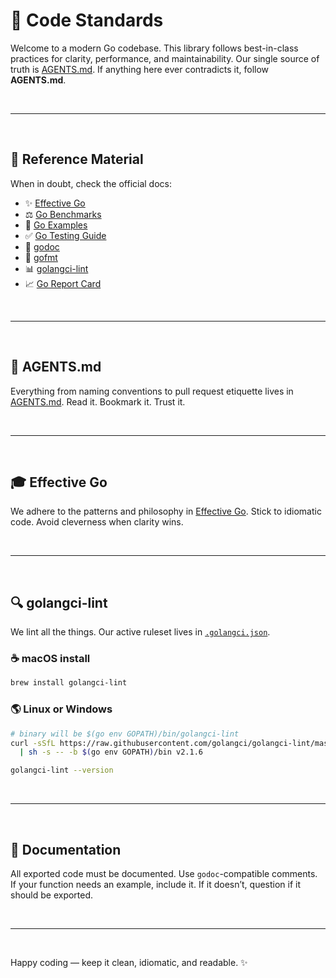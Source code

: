 # 🚀 Code Standards

Welcome to a modern Go codebase. This library follows best-in-class practices for clarity, performance, and maintainability. Our single source of truth is [AGENTS.md](./AGENTS.md). If anything here ever contradicts it, follow **AGENTS.md**.

<br/>

---

<br/>

## 📄 Reference Material

When in doubt, check the official docs:

* ✨ [Effective Go](https://golang.org/doc/effective_go.html)
* ⚖️ [Go Benchmarks](https://golang.org/pkg/testing/#hdr-Benchmarks)
* 📖 [Go Examples](https://golang.org/pkg/testing/#hdr-Examples)
* ✅ [Go Testing Guide](https://golang.org/pkg/testing/)
* 📃 [godoc](https://pkg.go.dev/golang.org/x/tools/cmd/godoc)
* 🔧 [gofmt](https://golang.org/cmd/gofmt/)
* 📊 [golangci-lint](https://golangci-lint.run/)
* 📈 [Go Report Card](https://goreportcard.com/)

<br/>

---

<br/>

## 🧰 AGENTS.md

Everything from naming conventions to pull request etiquette lives in [AGENTS.md](./AGENTS.md). Read it. Bookmark it. Trust it.

<br/>

---

<br/>

## 🎓 Effective Go

We adhere to the patterns and philosophy in [Effective Go](https://golang.org/doc/effective_go.html). Stick to idiomatic code. Avoid cleverness when clarity wins.

<br/>

---

<br/>

## 🔍 golangci-lint

We lint all the things. Our active ruleset lives in [`.golangci.json`](../.golangci.json).

### ☕️ macOS install

```sh
brew install golangci-lint
```

### 🌎 Linux or Windows

```sh
# binary will be $(go env GOPATH)/bin/golangci-lint
curl -sSfL https://raw.githubusercontent.com/golangci/golangci-lint/master/install.sh \
  | sh -s -- -b $(go env GOPATH)/bin v2.1.6

golangci-lint --version
```

<br/>

---

<br/>

## 📑 Documentation

All exported code must be documented. Use `godoc`-compatible comments. If your function needs an example, include it. If it doesn’t, question if it should be exported.

<br/>

---

<br/>

Happy coding — keep it clean, idiomatic, and readable. ✨
